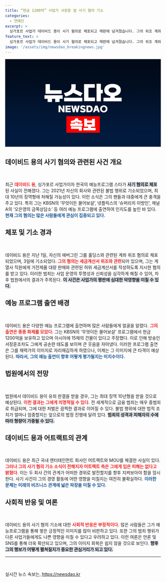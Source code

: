```yaml
---
title: “현금 1200억” 사업가 서장훈 앞 사기 혐의 기소
categories:
  - 연예인
excerpt: >
  싱가포르 사업가 데이비드 용이 사기 혐의로 체포되고 재판에 넘겨졌습니다. 그의 위조 계좌 사건과 과세 관련 범죄가 드러나자, 최대 10년형이 예상돼 충격을 주고 있습니다. 예능에서 과시한 재력과는 달리, 법정 싸움이 그를 기다리고 있습니다.
feature_text: >
  싱가포르 사업가 데이비드 용이 사기 혐의로 체포되고 재판에 넘겨졌습니다. 그의 위조 계좌 사건과 과세 관련 범죄가 드러나자, 최대 10년형이 예상돼 충격을 주고 있습니다. 예능에서 과시한 재력과는 달리, 법정 싸움이 그를 기다리고 있습니다.
image: '/assets/img/newsdao_breakingnews.jpg'
---
```


<p><img src="/assets/img/newsdao_breakingnews.jpg" alt="bookingtag 속보" /></p>

<h2 data-ke-size="size26">데이비드 용의 사기 혐의와 관련된 사건 개요</h2>

<p data-ke-size="size16">&nbsp;</p>

<p>최근 <b><span style="color: #ee2323;">데이비드 용</span></b>, 싱가포르 사업가이자 한국의 예능프로그램 스타가 <b><span style="background-color: #21538527;">사기 혐의로 체포</span></b>된 사실이 전해졌다. 그는 2021년 자신의 회사와 관련된 불법 행위로 기소되었으며, 최대 10년의 징역형에 처해질 가능성이 있다. 이런 소식은 그의 팬들과 대중에게 큰 충격을 주고 있다. 특히 그는 KBSN의 ‘무엇이든 물어보살’, 넷플릭스의 ‘슈퍼리치 이방인’, 채널A의 ‘오은영의 금쪽상담소’ 등 여러 예능 프로그램에 출연하여 인지도를 높인 바 있다. <b><span style="color: #1a5490;">현재 그의 혐의는 많은 사람들에게 관심이 집중되고 있다.</span></b></p></p>

<h2 data-ke-size="size26">체포 및 기소 경과</h2>

<p data-ke-size="size16">&nbsp;</p>

<p>데이비드 용은 지난 1일, 자신의 에버그린 그룹 홀딩스와 관련된 계좌 위조 혐의로 체포되었으며, 3일에 기소되었다. <b><span style="color: #ee2323;">그의 혐의는 세금계산서 위조와 관련</span></b>되어 있으며, 그는 계열사 직원에게 가전제품 대량 판매와 관련된 허위 세금계산서를 작성하도록 지시한 혐의를 받고 있다. 이러한 범죄는 사업 운영의 투명성과 신뢰성을 심각하게 해칠 수 있어, 차후 법원에서의 결과가 주목된다. <b><span style="background-color: #21538527;">이 사건은 사업가의 평판에 심대한 악영향을 미칠 수 있다.</span></b></p></p>

<h2 data-ke-size="size26">예능 프로그램 출연 배경</h2>

<p data-ke-size="size16">&nbsp;</p>

<p>데이비드 용은 다양한 예능 프로그램에 출연하며 많은 사람들에게 얼굴을 알렸다. <b><span style="color: #ee2323;">그의 출연은 종종 화제를 모았다.</span></b> 그는 KBSN의 '무엇이든 물어보살' 프로그램에서 현금 1200억을 보유하고 있으며 아시아에 15채의 건물이 있다고 주장했다. 이로 인해 방송인 서장훈조차도 그에게 공손한 태도를 보이며 큰 웃음을 자아냈다. 이러한 프로그램 출연은 그를 재력가의 이미지로 자리매김하게 하였으나, 이제는 그 이미지에 큰 타격이 예상된다. <b><span style="color: #1a5490;">따라서, 그의 예능 출연이 향후 어떻게 평가될지는 미지수이다.</span></b></p></p>

<h2 data-ke-size="size26">법원에서의 전망</h2>

<p data-ke-size="size16">&nbsp;</p>

<p>법원에서 데이비드 용이 유죄 판결을 받을 경우, 그는 최대 징역 10년형을 받을 것으로 예상된다. <b><span style="color: #ee2323;">이런 결과는 그에게 치명적일 수 있다.</span></b> 전 세계적으로 금융 범죄는 매우 중범죄로 취급되며, 그에 대한 처벌은 끔찍한 결과로 이어질 수 있다. 불법 행위에 대한 법적 조치가 얼마나 엄중할지는 앞으로의 법정 진행에 달려 있다. <b><span style="background-color: #21538527;">범죄의 성격과 피해자의 수에 따라 형량이 가중될 수 있다.</span></b></p></p>

<h2 data-ke-size="size26">데이비드 용과 어트랙트의 관계</h2>

<p data-ke-size="size16">&nbsp;</p>

<p>데이비드 용은 최근 국내 엔터테인먼트 회사인 어트랙트와 MOU를 체결한 사실이 있다. <b><span style="color: #ee2323;">그러나 그의 사기 혐의 기소 소식이 전해지자 어트랙트 측은 그에게 입은 피해는 없다고 밝혔다.</span></b> 이는 두 회사 간의 관계가 어떠한 경위로 발전할지를 향후 지켜보아야 함을 암시한다. 사기 사건이 그의 경영 활동에 어떤 영향을 미칠지는 여전히 불확실하다. <b><span style="color: #1a5490;">이러한 문제는 미래의 비즈니스 관계에 넓은 파장을 미칠 수 있다.</span></b></p></p>

<h2 data-ke-size="size26">사회적 반응 및 여론</h2>

<p data-ke-size="size16">&nbsp;</p>

<p>데이비드 용의 사기 혐의 기소에 대한 <b><span style="color: #ee2323;">사회적 반응은 부정적이다.</span></b> 많은 사람들은 그가 예능프로그램을 통해 쌓은 긍정적인 이미지를 많이 비판하고 있다. 또한 그의 범죄 행위가 다른 사업가들에게도 나쁜 영향을 미칠 수 있다고 우려하고 있다. 이런 여론은 언론 및 SNS를 통해 더욱 확산되고 있으며, 그의 이미지 회복은 쉽지 않을 것으로 보인다. <b><span style="background-color: #21538527;">향후 그의 행보가 어떻게 펼쳐질지가 중요한 관심거리가 되고 있다.</span></b></p></p>

<hr>

<p data-ke-size="size16">&nbsp;</p>
실시간 뉴스 속보는, <a href="https://newsdao.kr" rel="dofollow">https://newsdao.kr</a>


